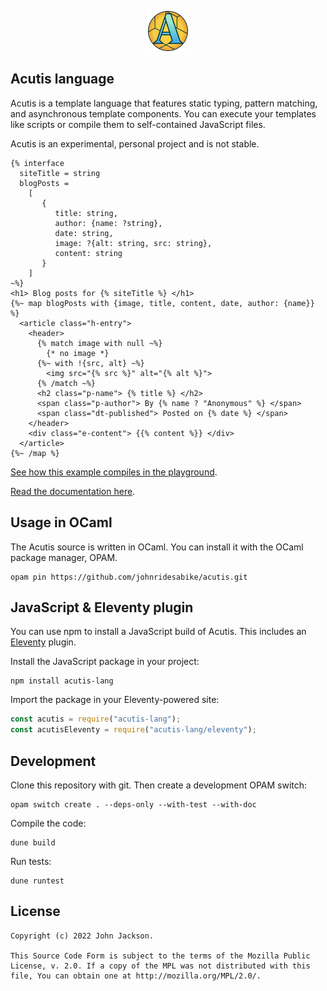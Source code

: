 <p align="center"><img src="./docs/icon.svg" height="64" width="64" alt="Acutis icon." /></p>

## Acutis language

Acutis is a template language that features static typing, pattern matching, and
asynchronous template components. You can execute your templates like scripts or
compile them to self-contained JavaScript files.

Acutis is an experimental, personal project and is not stable.

```acutis
{% interface
  siteTitle = string
  blogPosts =
    [
       {
          title: string,
          author: {name: ?string},
          date: string,
          image: ?{alt: string, src: string},
          content: string
       }
    ]
~%}
<h1> Blog posts for {% siteTitle %} </h1>
{%~ map blogPosts with {image, title, content, date, author: {name}} %}
  <article class="h-entry">
    <header>
      {% match image with null ~%}
        {* no image *}
      {%~ with !{src, alt} ~%}
        <img src="{% src %}" alt="{% alt %}">
      {% /match ~%}
      <h2 class="p-name"> {% title %} </h2>
      <span class="p-author"> By {% name ? "Anonymous" %} </span>
      <span class="dt-published"> Posted on {% date %} </span>
    </header>
    <div class="e-content"> {{% content %}} </div>
  </article>
{%~ /map %}
```

[See how this example compiles in the playground][example].

[example]:
  https://johnridesa.bike/acutis/playground/?props=ewogICJzaXRlVGl0bGUiOiAiTXkgQmxvZyIsCiAgImJsb2dQb3N0cyI6IFsKICAgIHsKICAgICAgInRpdGxlIjogIk15IHNlY29uZCBwb3N0IiwKICAgICAgImF1dGhvciI6IHsgIm5hbWUiOiAiSm9obiIgfSwKICAgICAgImRhdGUiOiAiMjAyMC0xMi0wMSIsCiAgICAgICJpbWFnZSI6IG51bGwsCiAgICAgICJjb250ZW50IjogIjxwPlRoaXMgaXMgbXkgc2Vjb25kIHBvc3Q8L3A%2BIgogICAgfSwKICAgIHsKICAgICAgInRpdGxlIjogIkhlbGxvLCB3b3JsZCEiLAogICAgICAiYXV0aG9yIjogeyAibmFtZSI6ICJKb2huIiB9LAogICAgICAiZGF0ZSI6ICIyMDIwLTExLTMwIiwKICAgICAgImltYWdlIjogbnVsbCwKICAgICAgImNvbnRlbnQiOiAiPHA%2BVGhpcyBpcyBteSBmaXJzdCBwb3N0PC9wPiIKICAgIH0KICBdCn0%3D&source=eyUgaW50ZXJmYWNlCiAgc2l0ZVRpdGxlID0gc3RyaW5nCiAgYmxvZ1Bvc3RzID0KICAgIFsKICAgICAgIHsKICAgICAgICAgIHRpdGxlOiBzdHJpbmcsCiAgICAgICAgICBhdXRob3I6IHtuYW1lOiA%2Fc3RyaW5nfSwKICAgICAgICAgIGRhdGU6IHN0cmluZywKICAgICAgICAgIGltYWdlOiA%2Fe2FsdDogc3RyaW5nLCBzcmM6IHN0cmluZ30sCiAgICAgICAgICBjb250ZW50OiBzdHJpbmcKICAgICAgIH0KICAgIF0KfiV9CjxoMT4gQmxvZyBwb3N0cyBmb3IgeyUgc2l0ZVRpdGxlICV9IDwvaDE%2BCnslfiBtYXAgYmxvZ1Bvc3RzIHdpdGgge2ltYWdlLCB0aXRsZSwgY29udGVudCwgZGF0ZSwgYXV0aG9yOiB7bmFtZX19ICV9CiAgPGFydGljbGUgY2xhc3M9ImgtZW50cnkiPgogICAgPGhlYWRlcj4KICAgICAgeyUgbWF0Y2ggaW1hZ2Ugd2l0aCBudWxsIH4lfQogICAgICAgIHsqIG5vIGltYWdlICp9CiAgICAgIHslfiB3aXRoICF7c3JjLCBhbHR9IH4lfQogICAgICAgIDxpbWcgc3JjPSJ7JSBzcmMgJX0iIGFsdD0ieyUgYWx0ICV9Ij4KICAgICAgeyUgL21hdGNoIH4lfQogICAgICA8aDIgY2xhc3M9InAtbmFtZSI%2BIHslIHRpdGxlICV9IDwvaDI%2BCiAgICAgIDxzcGFuIGNsYXNzPSJwLWF1dGhvciI%2BIEJ5IHslIG5hbWUgPyAiQW5vbnltb3VzIiAlfSA8L3NwYW4%2BCiAgICAgIDxzcGFuIGNsYXNzPSJkdC1wdWJsaXNoZWQiPiBQb3N0ZWQgb24geyUgZGF0ZSAlfSA8L3NwYW4%2BCiAgICA8L2hlYWRlcj4KICAgIDxkaXYgY2xhc3M9ImUtY29udGVudCI%2BIHt7JSBjb250ZW50ICV9fSA8L2Rpdj4KICA8L2FydGljbGU%2BCnslfiAvbWFwICV9
[Read the documentation here](https://johnridesa.bike/acutis/).

## Usage in OCaml

The Acutis source is written in OCaml. You can install it with the OCaml package
manager, OPAM.

```shell
opam pin https://github.com/johnridesabike/acutis.git
```

## JavaScript & Eleventy plugin

You can use npm to install a JavaScript build of Acutis. This includes an
[Eleventy] plugin.

[eleventy]: https://www.11ty.dev/

Install the JavaScript package in your project:

```shell
npm install acutis-lang
```

Import the package in your Eleventy-powered site:

```javascript
const acutis = require("acutis-lang");
const acutisEleventy = require("acutis-lang/eleventy");
```

## Development

Clone this repository with git. Then create a development OPAM switch:

```shell
opam switch create . --deps-only --with-test --with-doc
```

Compile the code:

```shell
dune build
```

Run tests:

```shell
dune runtest
```

## License

    Copyright (c) 2022 John Jackson.

    This Source Code Form is subject to the terms of the Mozilla Public
    License, v. 2.0. If a copy of the MPL was not distributed with this
    file, You can obtain one at http://mozilla.org/MPL/2.0/.
